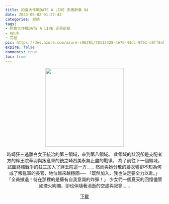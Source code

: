 ```yaml
---
title: 約會大作戰DATE A LIVE 赤黑新章 04
date: 2023-06-02 01:27:43
categories: 完結
tags:
- 約會大作戰DATE A LIVE 赤黑新章
- epub
- 完結
pic: https://dev.azure.com/azure-s96281/78113428-4e76-43dc-9f51-c0ff8a913055/_apis/git/repositories/a379171b-de46-4c10-9b0d-00da23959885/items?path=/Epub%20Cover/%E7%B4%84%E6%9C%83%E5%A4%A7%E4%BD%9C%E6%88%B0DATE%20A%20LIVE%20%E8%B5%A4%E9%BB%91%E6%96%B0%E7%AB%A0-04.jpg&versionDescriptor%5BversionOptions%5D=0&versionDescriptor%5BversionType%5D=0&versionDescriptor%5Bversion%5D=main&resolveLfs=true&%24format=octetStream&api-version=5.0
expire: false
comments: true
toc: true
---
```


<div style="text-align:center" class="kratos-post-content">

<img width="250px" src="https://dev.azure.com/azure-s96281/78113428-4e76-43dc-9f51-c0ff8a913055/_apis/git/repositories/a379171b-de46-4c10-9b0d-00da23959885/items?path=/Epub%20Cover/%E7%B4%84%E6%9C%83%E5%A4%A7%E4%BD%9C%E6%88%B0DATE%20A%20LIVE%20%E8%B5%A4%E9%BB%91%E6%96%B0%E7%AB%A0-04.jpg&versionDescriptor%5BversionOptions%5D=0&versionDescriptor%5BversionType%5D=0&versionDescriptor%5Bversion%5D=main&resolveLfs=true&%24format=octetStream&api-version=5.0">

<p>
時崎狂三逃離白女王統治的第三領域，來到第八領域。
此領域的狀況卻是支配者方的絆王院華羽與叛亂軍的銃之崎烈美永無止盡的戰爭。
為了前往下一個領域，試圖終結戰爭的狂三加入了絆王院這一方……
然而與她分散的緋衣響卻不知為何成了叛亂軍的長官，地位越來越穩固──
「既然加入，我也決定要全力以赴。」
「全員撤退！待在那裡的是擁有自我意識的炸彈！」
少女們一個夏天的回憶儘管如煙火絢爛，卻也伴隨著消逝的空虛與寂寥……
</p>

<p>
<a href="https://epubdatabase.azurewebsites.net/EBOOKS/EPUB/完結/約會大作戰/赤黑新章/DATE%20A%20BULLET%20%E7%B4%84%E6%9C%83%E5%A4%A7%E4%BD%9C%E6%88%B0%20%E8%B5%A4%E9%BB%91%E6%96%B0%E7%AB%A0%2004.epub?download=1">下載</a>
</p>

</div>
